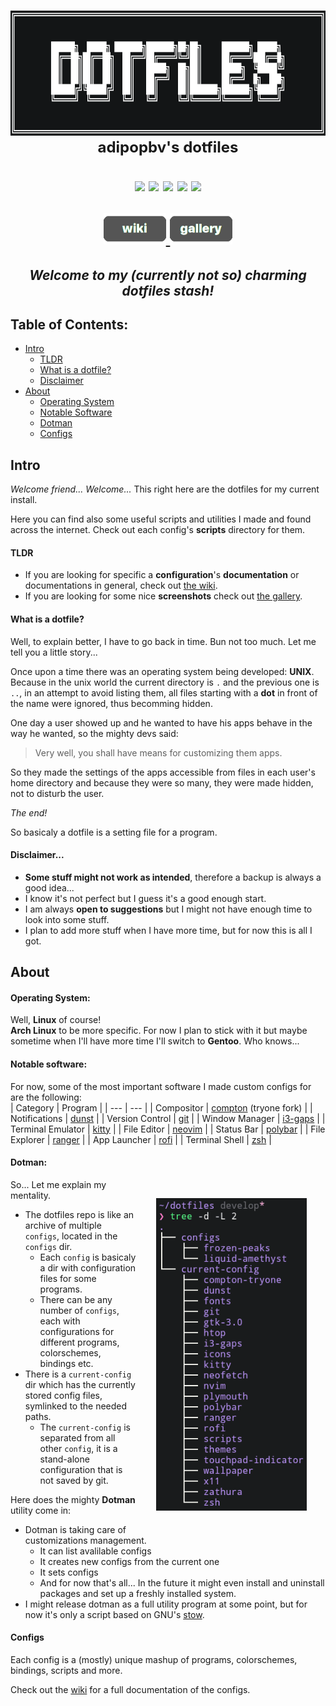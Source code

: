 <h1 align="center">
    <img src=".github/pictures/dotfiles-title-ascii.png" align="center" height="200px">
	<br>
	<strong><font size="5">
		adipopbv's dotfiles
	</font></strong>
	<p align="center"> 
		<img src="https://img.shields.io/github/license/adipopbv/dotfiles?color=yellow&style=flat-square">
		<img src="https://img.shields.io/github/issues/adipopbv/dotfiles?color=red&style=flat-square">
		<img src="https://img.shields.io/github/issues-pr/adipopbv/dotfiles?color=brightgreen&style=flat-square">
		<img src="https://img.shields.io/github/stars/adipopbv/dotfiles?color=blueviolet&style=flat-square">
		<img src="https://img.shields.io/badge/distro-Arch-0f94d2?style=flat-square">
	</p>
	<p align="center"> 
		<a href="https://github.com/adipopbv/dotfiles/wiki">
			<img src="./.github/pictures/button-wiki-grey.png" width="100px">
		</a>
		<a href="https://github.com/adipopbv/dotfiles/wiki/Gallery">
			<img src="./.github/pictures/button-gallery-grey.png" width="100px">
		</a>
	</p>
</h1>

<h2 align="center"><i> Welcome to my (currently not so) charming dotfiles stash! </i></h2>

## Table of Contents:

- [Intro](#intro)
	- [TLDR](#tldr)
	- [What is a dotfile?](#what-is-a-dotfile?)
	- [Disclaimer](#disclaimer)
- [About](#about)
	- [Operating System](#operating-system)
	- [Notable Software](#notable-software)
	- [Dotman](#dotman)
	- [Configs](#configs)

## Intro

_Welcome friend... Welcome..._ This right here are the dotfiles for my current install.

Here you can find also some useful scripts and utilities I made and found across the internet. Check out each config's __scripts__ directory for them.

#### TLDR

- If you are looking for specific a **configuration**'s **documentation** or documentations in general, check out [the wiki](https://github.com/adipopbv/dotfiles/wiki).
- If you are looking for some nice **screenshots** check out [the gallery](https://github.com/adipopbv/dotfiles/wiki/Gallery).

#### What is a dotfile?

Well, to explain better, I have to go back in time. Bun not too much. Let me tell you a little story...

Once upon a time there was an operating system being developed: __UNIX__. Because in the unix world the current directory is `.` and the previous one is `..`, in an attempt to avoid listing them, all files starting with a __dot__ in front of the name were ignored, thus becomming hidden.

One day a user showed up and he wanted to have his apps behave in the way he wanted, so the mighty devs said:   
> Very well, you shall have means for customizing them apps.

So they made the settings of the apps accessible from files in each user's home directory and because they were so many, they were made hidden, not to disturb the user.

_The end!_

So basicaly a dotfile is a setting file for a program.

#### Disclaimer...

- **Some stuff might not work as intended**, therefore a backup is always a good idea...
- I know it's not perfect but I guess it's a good enough start.
- I am always **open to suggestions** but I might not have enough time to look into some stuff.
- I plan to add more stuff when I have more time, but for now this is all I got.

## About

#### Operating System:

Well, __Linux__ of course!   
__Arch Linux__ to be more specific. For now I plan to stick with it but maybe sometime when I'll have more time I'll switch to __Gentoo__. Who knows...

#### Notable software:

For now, some of the most important software I made custom configs for are the following:   
| Category | Program |
| --- | --- |
| Compositor | [compton](https://github.com/tryone144/compton) (tryone fork) |
| Notifications | [dunst](https://github.com/dunst-project/dunst) |
| Version Control | [git](https://github.com/git/git) |
| Window Manager | [i3-gaps](https://github.com/Airblader/i3) |
| Terminal Emulator | [kitty](https://github.com/kovidgoyal/kitty) |
| File Editor | [neovim](https://github.com/neovim/neovim) |
| Status Bar | [polybar](https://github.com/polybar/polybar) |
| File Explorer | [ranger](https://github.com/ranger/ranger) |
| App Launcher | [rofi](https://github.com/davatorium/rofi) |
| Terminal Shell | [zsh](https://github.com/zsh-users/zsh) |

#### Dotman:

<img src=".github/pictures/dotfiles-directory-structure.png" align="right" height="500px" hspace="30" vspace="30px">

So... Let me explain my mentality.

- The dotfiles repo is like an archive of multiple `configs`, located in the `configs` dir.   
	- Each `config` is basicaly a dir with configuration files for some programs.
	- There can be any number of `configs`, each with configurations for different programs, colorschemes, bindings etc.
- There is a `current-config` dir which has the currently stored config files, symlinked to the needed paths.
	- The `current-config` is separated from all other `config`, it is a stand-alone configuration that is not saved by git.

Here does the mighty __Dotman__ utility come in:
- Dotman is taking care of customizations management.
	- It can list avalilable configs
	- It creates new configs from the current one
	- It sets configs
	- And for now that's all... In the future it might even install and uninstall packages and set up a freshly installed system.
- I might release dotman as a full utility program at some point, but for now it's only a script based on GNU's [stow](https://www.gnu.org/software/stow/).

#### Configs

Each config is a (mostly) unique mashup of programs, colorschemes, bindings, scripts and more.

Check out the [wiki](https://github.com/adipopbv/dotfiles/wiki) for a full documentation of the configs.

